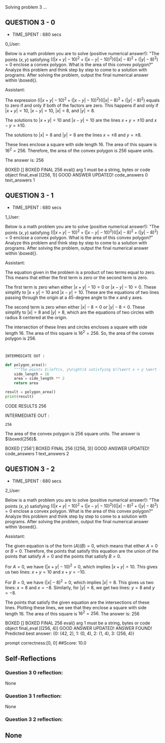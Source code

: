 Solving problem 3 ...



## QUESTION 3 - 0 
- TIME_SPENT : 680 secs

0_User:

Below is a math problem you are to solve (positive numerical answer!):
"The points $\left(x, y\right)$ satisfying $((\vert x + y \vert - 10)^2 + ( \vert x - y \vert - 10)^2)((\vert x \vert - 8)^2 + ( \vert y \vert - 8)^2) = 0$ enclose a convex polygon. What is the area of this convex polygon?"
Analyze this problem and think step by step to come to a solution with programs. After solving the problem, output the final numerical answer within \boxed{}.

Assistant:


The expression $((\vert x + y \vert - 10)^2 + ( \vert x - y \vert - 10)^2)((\vert x \vert - 8)^2 + ( \vert y \vert - 8)^2)$ equals to zero if and only if both of the factors are zero. This happens if and only if $\vert x + y \vert = 10$, $\vert x - y \vert = 10$, $\vert x \vert = 8$, and $\vert y \vert = 8$.

The solutions to $\vert x + y \vert = 10$ and $\vert x - y \vert = 10$ are the lines $x + y = \pm 10$ and $x - y = \pm 10$.

The solutions to $\vert x \vert = 8$ and $\vert y \vert = 8$ are the lines $x = \pm 8$ and $y = \pm 8$.

These lines enclose a square with side length 16. The area of this square is $16^2 = 256$. Therefore, the area of the convex polygon is 256 square units.

The answer is: $256$

BOXED []
BOXED FINAL 256
eval() arg 1 must be a string, bytes or code object final_eval
[(256, 1)]
GOOD ANSWER UPDATED!
code_answers 0 text_answers 1



## QUESTION 3 - 1 
- TIME_SPENT : 680 secs

1_User:

Below is a math problem you are to solve (positive numerical answer!):
"The points $\left(x, y\right)$ satisfying $((\vert x + y \vert - 10)^2 + ( \vert x - y \vert - 10)^2)((\vert x \vert - 8)^2 + ( \vert y \vert - 8)^2) = 0$ enclose a convex polygon. What is the area of this convex polygon?"
Analyze this problem and think step by step to come to a solution with programs. After solving the problem, output the final numerical answer within \boxed{}.

Assistant:


The equation given in the problem is a product of two terms equal to zero. This means that either the first term is zero or the second term is zero. 

The first term is zero when either $|x+y| - 10 = 0$ or $|x - y| - 10 = 0$. These simplify to $|x+y| = 10$ and $|x - y| = 10$. These are the equations of two lines passing through the origin at a 45-degree angle to the x and y axes.

The second term is zero when either $|x| - 8 = 0$ or $|y| - 8 = 0$. These simplify to $|x| = 8$ and $|y| = 8$, which are the equations of two circles with radius 8 centered at the origin.

The intersection of these lines and circles encloses a square with side length 16. The area of this square is $16^2 = 256$. So, the area of the convex polygon is 256.
```python


INTERMEDIATE OUT :

def polygon_area():
    """The points $\left(x, y\right)$ satisfying $((\vert x + y \vert - 10)^2 + ( \vert x - y \vert - 10)^2)((\vert x \vert - 8)^2 + ( \vert y \vert - 8)^2) = 0$ enclose a convex polygon. What is the area of this convex polygon?"""
    side_length = 16
    area = side_length ** 2
    return area

result = polygon_area()
print(result)
```

CODE RESULTS 256

INTERMEDIATE OUT :
```output
256
```
The area of the convex polygon is $256$ square units. The answer is $\boxed{256}$.

BOXED ['256']
BOXED FINAL 256
[(256, 3)]
GOOD ANSWER UPDATED!
code_answers 1 text_answers 2



## QUESTION 3 - 2 
- TIME_SPENT : 680 secs

2_User:

Below is a math problem you are to solve (positive numerical answer!):
"The points $\left(x, y\right)$ satisfying $((\vert x + y \vert - 10)^2 + ( \vert x - y \vert - 10)^2)((\vert x \vert - 8)^2 + ( \vert y \vert - 8)^2) = 0$ enclose a convex polygon. What is the area of this convex polygon?"
Analyze this problem and think step by step to come to a solution with programs. After solving the problem, output the final numerical answer within \boxed{}.

Assistant:

 The given equation is of the form $(A)(B) = 0$, which means that either $A = 0$ or $B = 0$. Therefore, the points that satisfy this equation are the union of the points that satisfy $A = 0$ and the points that satisfy $B = 0$.

For $A = 0$, we have $(\vert x + y \vert - 10)^2 = 0$, which implies $\vert x + y \vert = 10$. This gives us two lines: $x + y = 10$ and $x + y = -10$.

For $B = 0$, we have $(\vert x \vert - 8)^2 = 0$, which implies $\vert x \vert = 8$. This gives us two lines: $x = 8$ and $x = -8$. Similarly, for $\vert y \vert = 8$, we get two lines: $y = 8$ and $y = -8$.

The points that satisfy the given equation are the intersections of these lines. Plotting these lines, we see that they enclose a square with side length 16. The area of this square is $16^2 = 256$.
The answer is: $256$

BOXED []
BOXED FINAL 256
eval() arg 1 must be a string, bytes or code object final_eval
[(256, 4)]
GOOD ANSWER UPDATED!
ANSWER FOUND!
Predicted best answer: {0: (42, 2), 1: (0, 4), 2: (1, 4), 3: (256, 4)}

prompt correctness:[0, 0]
##Score: 10.0

## Self-Reflections

### Question 3 0 reflection:
None
### Question 3 1 reflection:
None
### Question 3 2 reflection:
None
---
